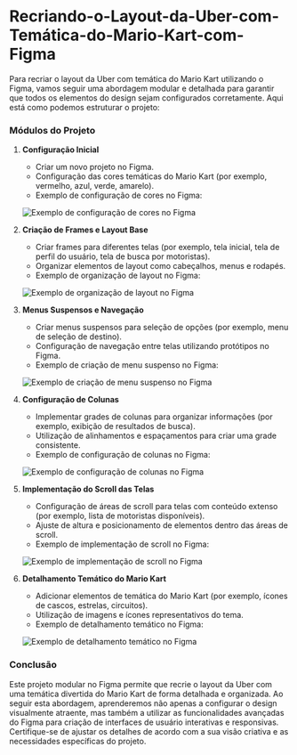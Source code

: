 # Recriando-o-Layout-da-Uber-com-Temática-do-Mario-Kart-com-Figma

Para recriar o layout da Uber com temática do Mario Kart utilizando o Figma, vamos seguir uma abordagem modular e detalhada para garantir que todos os elementos do design sejam configurados corretamente. Aqui está como podemos estruturar o projeto:

### Módulos do Projeto

1. **Configuração Inicial**
   - Criar um novo projeto no Figma.
   - Configuração das cores temáticas do Mario Kart (por exemplo, vermelho, azul, verde, amarelo).
   - Exemplo de configuração de cores no Figma:

   ![Exemplo de configuração de cores no Figma](https://exemplo.com/imagem-configuracao-cores-figma)

2. **Criação de Frames e Layout Base**
   - Criar frames para diferentes telas (por exemplo, tela inicial, tela de perfil do usuário, tela de busca por motoristas).
   - Organizar elementos de layout como cabeçalhos, menus e rodapés.
   - Exemplo de organização de layout no Figma:

   ![Exemplo de organização de layout no Figma](https://exemplo.com/imagem-organizacao-layout-figma)

3. **Menus Suspensos e Navegação**
   - Criar menus suspensos para seleção de opções (por exemplo, menu de seleção de destino).
   - Configuração de navegação entre telas utilizando protótipos no Figma.
   - Exemplo de criação de menu suspenso no Figma:

   ![Exemplo de criação de menu suspenso no Figma](https://exemplo.com/imagem-menu-suspenso-figma)

4. **Configuração de Colunas**
   - Implementar grades de colunas para organizar informações (por exemplo, exibição de resultados de busca).
   - Utilização de alinhamentos e espaçamentos para criar uma grade consistente.
   - Exemplo de configuração de colunas no Figma:

   ![Exemplo de configuração de colunas no Figma](https://exemplo.com/imagem-configuracao-colunas-figma)

5. **Implementação do Scroll das Telas**
   - Configuração de áreas de scroll para telas com conteúdo extenso (por exemplo, lista de motoristas disponíveis).
   - Ajuste de altura e posicionamento de elementos dentro das áreas de scroll.
   - Exemplo de implementação de scroll no Figma:

   ![Exemplo de implementação de scroll no Figma](https://exemplo.com/imagem-implementacao-scroll-figma)

6. **Detalhamento Temático do Mario Kart**
   - Adicionar elementos de temática do Mario Kart (por exemplo, ícones de cascos, estrelas, circuitos).
   - Utilização de imagens e ícones representativos do tema.
   - Exemplo de detalhamento temático no Figma:

   ![Exemplo de detalhamento temático no Figma](https://exemplo.com/imagem-detalhamento-tematico-figma)

### Conclusão

Este projeto modular no Figma permite que recrie o layout da Uber com uma temática divertida do Mario Kart de forma detalhada e organizada. Ao seguir esta abordagem, aprenderemos não apenas a configurar o design visualmente atraente, mas também a utilizar as funcionalidades avançadas do Figma para criação de interfaces de usuário interativas e responsivas. Certifique-se de ajustar os detalhes de acordo com a sua visão criativa e as necessidades específicas do projeto.
